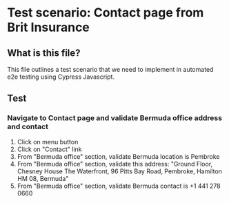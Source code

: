 # Test scenario: Contact page from Brit Insurance

## What is this file?

This file outlines a test scenario that we need to implement in automated e2e testing using Cypress Javascript.

## Test

### Navigate to Contact page and validate Bermuda office address and contact
1. Click on menu button
2. Click on "Contact" link
3. From "Bermuda office" section, validate Bermuda location is Pembroke
4. From "Bermuda office" section, validate this address:
"Ground Floor, Chesney House
The Waterfront, 96 Pitts Bay Road,
Pembroke, Hamilton HM 08, Bermuda"
5. From "Bermuda office" section, validate Bermuda contact is +1 441 278 0660
